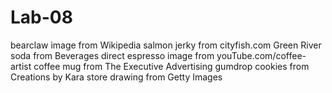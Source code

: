 # Lab-08

bearclaw image from Wikipedia
salmon jerky from cityfish.com
Green River soda from Beverages direct
espresso image from youTube.com/coffee-artist
coffee mug from The Executive Advertising
gumdrop cookies from Creations by Kara
store drawing from Getty Images
